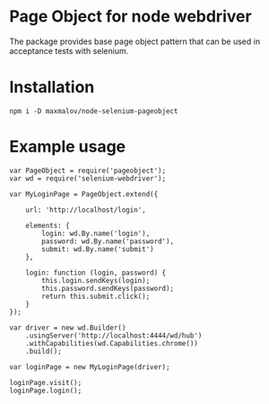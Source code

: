 Page Object for node webdriver
==============================

The package provides base page object pattern that can be used in acceptance tests with selenium.

# Installation

```
npm i -D maxmalov/node-selenium-pageobject
```

# Example usage

```
var PageObject = require('pageobject');
var wd = require('selenium-webdriver');

var MyLoginPage = PageObject.extend({

    url: 'http://localhost/login',

    elements: {
        login: wd.By.name('login'),
        password: wd.By.name('password'),
        submit: wd.By.name('submit')
    },

    login: function (login, password) {
        this.login.sendKeys(login);
        this.password.sendKeys(password);
        return this.submit.click();
    }
});

var driver = new wd.Builder()
    .usingServer('http://localhost:4444/wd/hub')
    .withCapabilities(wd.Capabilities.chrome())
    .build();

var loginPage = new MyLoginPage(driver);

loginPage.visit();
loginPage.login();
```